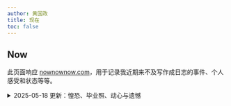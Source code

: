 ```yaml
---
author: 黄国政
title: 现在
toc: false
---
```


## Now

此页面响应 [nownownow.com](https://nownownow.com/about)，用于记录我近期来不及写作成日志的事件、个人感受和状态等等。

<details>
<summary>2025-05-18 更新：惶恐、毕业照、动心与遗憾</summary>

* 惶恐：
  - 考上研后并没有想象中那般认真地阅读许多书籍，反而是感到惶恐，恐惧于研究生三年毕业后不过与本科四年毕业一般——文科生的出路在哪里？我一点也不相信学术可以让我得以独立地生活在不景气的今天。我开始将 R 和 数据分析视为救命稻草，或者说，天真地认为自己也可以由此学习一些编程或数据分析的技术，以为日后谋生做准备。我似乎因此少写了许多日志，倒是多了一些所谓的技术学习。

* 毕业照典礼：

![我的毕业照](https://cdn.jsdelivr.net/gh/residualsun1/blog-static/about/me_1.JPG)

  - 5 月 13 日是我拍摄毕业照的时间，受 XT 影响，我深觉每一次相聚都有可能是「一期一会」，见一次、少一次，因此后续 5 月 15 日、17 日都分别去了老朱和 XT 的毕业照典礼，并预备在 5 月 22 日和 24 日继续分别参加西瓜和胜的毕业照典礼。当然，在这期间，我还要完成 20 日的答辩，可能还需要在 25 日招待从东莞过来看望我的亲戚，以及规划好 6 月 4 日至 6 日怎么带社区实践小组的同学们去硇洲岛玩。 

* 音乐：
  - 最近很喜欢听 my little airport 的《骆驼》和《呕吐》，一直在相互循环两者。
  
  《骆驼》：
  
<audio controls>
  <source src="https://cdn.jsdelivr.net/gh/residualsun1/blog-audio/about/駱駝.mp3" type="audio/mpeg">
</audio>
  
  《呕吐》：
  
<audio controls>
  <source src="https://cdn.jsdelivr.net/gh/residualsun1/blog-audio/about/嘔吐.mp3" type="audio/mpeg">
</audio>
  
* 心动与遗憾：
  - 在 XT 的毕业照典礼上，我遇见了一个女孩，她似乎是 XT 在打羽毛球时认识的朋友，曾与我们在同一所高中就读，但我从未见过她。当天，她穿了一件黑色的无袖修身长裙，说话的声音十分明亮，讲着我们家乡这一边十分熟悉的白话，性格活跃——我想，她或许是一位不拘一格的女生。只是听着她说话，我也觉得很有活力和感染力，我总忍不住想多关注她。直到一行人一起吃饭时，我坐在她旁边，我给茶壶上满茶，但不敢给她倒，便放到她与她朋友面前，以方便她们，未曾想她拿起茶壶后往我这边伸来，并问我是否要茶，我连连双手捧起茶杯迎上，她便给我倒了茶。那一刻，我的心跳加速，但不动声色。我期待着——期待着我们一行人还会去唱歌，也有些难过——在期待的同时也一直想着我们能如何认识对方？不过，一切最后或许都化作了遗憾。胜一直让我陪同他去染发，我拗不过，提前离开，后来也错过了 XT 等人的活动。晚上，待我再与 XT 一行人汇合，她已经离开了广州，返回了自己学校所处的城市。  <br>  
  我在想，我会为什么感到心动？我似乎想不出确切和具体的缘由，似乎总是想到她明亮的声音，想到她每一次和朋友交谈时不拘一格和活跃的模样——我为此动心，而又难以解释得一清二楚。<br><br>
  想起袁凡曾和我说，我应该有 99% 的概率在未来对不同的女孩心动。或许真是这样吧，但每一次心动，却总没有勇气付诸行动。于是，心动的结果似乎往往附随着遗憾……如果我们还有机会见面，我能够鼓起勇气吗？
</details>